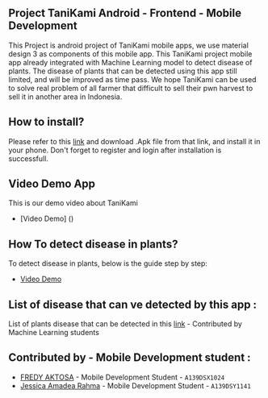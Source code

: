 ## Project TaniKami Android - Frontend - Mobile Development
This Project is android project of TaniKami mobile apps, we use material design 3 as components of this mobile app. This TaniKami project mobile app already integrated with Machine Learning model to detect disease of plants. The disease of plants that can be detected using this app still limited, and will be improved as time pass. We hope TaniKami can be used to solve real problem of all farmer that difficult to sell their pwn harvest to sell it in another area in Indonesia.

## How to install?
Please refer to this [link](https://drive.google.com/file/d/1TF5WZMqernF3dTCGdTxFY91zBxFr8rFS/view?usp=sharing) and download .Apk file from that link, and install it in your phone. Don't forget to register and login after installation is successfull.

## Video Demo App
This is our demo video about TaniKami 
* [Video Demo] ()

## How To detect disease in plants?
To detect disease in plants, below is the guide step by step:
* [Video Demo](https://drive.google.com/file/d/1c9bS_UyCzQ1IZbjfeML23CpTuWUtWz7L/view?usp=sharing)

## List of disease that can ve detected by this app :
List of plants disease that can be detected in this [link](https://github.com/C23-PS237/TaniKami-Machine-Learning-MobileNet/blob/main/ThirthyEightPlusRice.txt) - Contributed by Machine Learning students

## Contributed by - Mobile Development student : 
* [FREDY AKTOSA](https://www.linkedin.com/in/aktofredy/) - Mobile Development Student - `A139DSX1024`
* [Jessica Amadea Rahma](https://www.linkedin.com/in/jessica-amadea-rahma-244040221/) - Mobile Development Student - `A139DSY1141`
